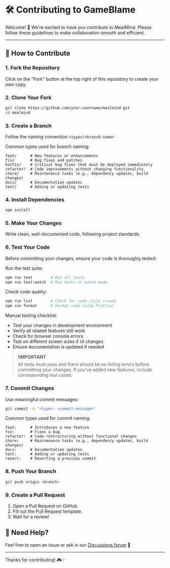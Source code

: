 # 🛠 Contributing to GameBlame

Welcome! 🎉 We're excited to have you contribute to MealMind. Please follow these guidelines to make collaboration
smooth and efficient.

---

## 🚀 How to Contribute

### 1️. Fork the Repository

Click on the "Fork" button at the top right of this repository to create your own copy.

### 2. Clone Your Fork

```sh
git clone https://github.com/your-username/mealmind.git
cd mealmind
```

### 3. Create a Branch

Follow the naming convention `<type>/<branch-name>`

Common types used for branch naming:

```plain text
feat/      # New features or enhancements
fix/       # Bug fixes and patches
hotfix/    # Critical bug fixes that must be deployed immediately
refactor/  # Code improvements without changing functionality
chore/     # Maintenance tasks (e.g., dependency updates, build changes)
docs/      # Documentation updates
test/      # Adding or updating tests
```

### 4. Install Dependencies

```sh
npm install
```

### 5. Make Your Changes

Write clean, well-documented code, following project standards.

### 6. Test Your Code

Before committing your changes, ensure your code is thoroughly tested:

Run the test suite:

```sh
npm run test        # Run all tests
npm run test:watch  # Run tests in watch mode

```

Check code quality:

```sh
npm run lint        # Check for code style issues
npm run format      # Format code using Prettier
```

Manual testing checklist:

- Test your changes in development environment
- Verify all related features still work
- Check for browser console errors
- Test on different screen sizes if UI changes
- Ensure documentation is updated if needed

> ❗**IMPORTANT**  
> All tests must pass and there should be no linting errors before committing your changes. If you've added new
> features, include corresponding test cases.

### 7. Commit Changes

Use meaningful commit messages:

```sh
git commit -m "<type>: <commit-message>"
```

Common types used for commit naming:

```plain text
feat:      # Introduces a new feature
fix:       # Fixes a bug
refactor:  # Code restructuring without functional changes
chore:     # Maintenance tasks (e.g., dependency updates, build changes)
docs:      # Documentation updates
test:      # Adding or updating tests
revert:    # Reverting a previous commit
```

### 8. Push Your Branch

```sh
git push origin <branch>
```

### 9. Create a Pull Request

1. Open a Pull Request on GitHub.
2. Fill out the Pull Request template.
3. Wait for a review!

## 🚨 Need Help?

Feel free to open an issue or ask in our [Discussions forum](https://github.com/reenatoteixeira/mealmind/discussions) 🚀

---

Thanks for contributing! 🎮✨

